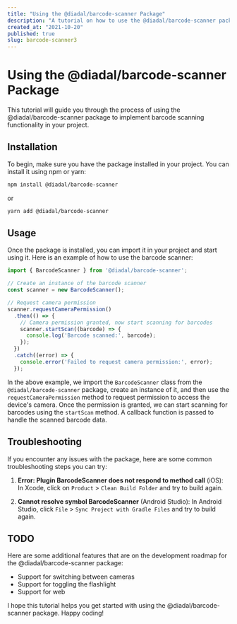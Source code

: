 ```yaml
---
title: "Using the @diadal/barcode-scanner Package"
description: "A tutorial on how to use the @diadal/barcode-scanner package for barcode scanning"
created_at: "2021-10-20"
published: true
slug: barcode-scanner3
---
```


# Using the @diadal/barcode-scanner Package

This tutorial will guide you through the process of using the @diadal/barcode-scanner package to implement barcode scanning functionality in your project.

## Installation

To begin, make sure you have the package installed in your project. You can install it using npm or yarn:

```bash
npm install @diadal/barcode-scanner
```

or

```bash
yarn add @diadal/barcode-scanner
```

## Usage

Once the package is installed, you can import it in your project and start using it. Here is an example of how to use the barcode scanner:

```javascript
import { BarcodeScanner } from '@diadal/barcode-scanner';

// Create an instance of the barcode scanner
const scanner = new BarcodeScanner();

// Request camera permission
scanner.requestCameraPermission()
  .then(() => {
    // Camera permission granted, now start scanning for barcodes
    scanner.startScan((barcode) => {
      console.log('Barcode scanned:', barcode);
    });
  })
  .catch((error) => {
    console.error('Failed to request camera permission:', error);
  });
```

In the above example, we import the `BarcodeScanner` class from the `@diadal/barcode-scanner` package, create an instance of it, and then use the `requestCameraPermission` method to request permission to access the device's camera. Once the permission is granted, we can start scanning for barcodes using the `startScan` method. A callback function is passed to handle the scanned barcode data.

## Troubleshooting

If you encounter any issues with the package, here are some common troubleshooting steps you can try:

1. **Error: Plugin BarcodeScanner does not respond to method call** (iOS): In Xcode, click on `Product` > `Clean Build Folder` and try to build again.

2. **Cannot resolve symbol BarcodeScanner** (Android Studio): In Android Studio, click `File` > `Sync Project with Gradle Files` and try to build again.

## TODO

Here are some additional features that are on the development roadmap for the @diadal/barcode-scanner package:

- Support for switching between cameras
- Support for toggling the flashlight
- Support for web

I hope this tutorial helps you get started with using the @diadal/barcode-scanner package. Happy coding!